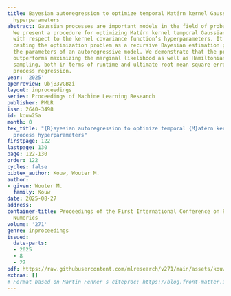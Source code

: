 ```yaml
---
title: Bayesian autoregression to optimize temporal Matérn kernel Gaussian process
  hyperparameters
abstract: Gaussian processes are important models in the field of probabilistic numerics.
  We present a procedure for optimizing Matérn kernel temporal Gaussian processes
  with respect to the kernel covariance function’s hyperparameters. It is based on
  casting the optimization problem as a recursive Bayesian estimation procedure for
  the parameters of an autoregressive model. We demonstrate that the proposed procedure
  outperforms maximizing the marginal likelihood as well as Hamiltonian Monte Carlo
  sampling, both in terms of runtime and ultimate root mean square error in Gaussian
  process regression.
year: '2025'
openreview: UbjB3VGBzi
layout: inproceedings
series: Proceedings of Machine Learning Research
publisher: PMLR
issn: 2640-3498
id: kouw25a
month: 0
tex_title: "{B}ayesian autoregression to optimize temporal {M}atérn kernel {G}aussian
  process hyperparameters"
firstpage: 122
lastpage: 130
page: 122-130
order: 122
cycles: false
bibtex_author: Kouw, Wouter M.
author:
- given: Wouter M.
  family: Kouw
date: 2025-08-27
address:
container-title: Proceedings of the First International Conference on Probabilistic
  Numerics
volume: '271'
genre: inproceedings
issued:
  date-parts:
  - 2025
  - 8
  - 27
pdf: https://raw.githubusercontent.com/mlresearch/v271/main/assets/kouw25a/kouw25a.pdf
extras: []
# Format based on Martin Fenner's citeproc: https://blog.front-matter.io/posts/citeproc-yaml-for-bibliographies/
---
```

